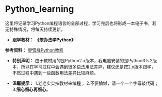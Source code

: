 # Python_learning

这里将记录学习Python编程语言的全部过程，学习完后也将形成一本电子书，若无特殊情况，将每天持续更新。

- **跟学教材：**
**《笨办法学Python》**

**参考资料：**
[廖雪峰Python教程](http://www.liaoxuefeng.com/wiki/0014316089557264a6b348958f449949df42a6d3a2e542c000)

- **特别声明：**
由于教材用的是Python2.x版本，我电脑安装的是Python3.5.2版本，所以在学习过程中会遇到很多语法用法差异，建议还是按2.x版本跟学，不然过程中遇到一些函数用法差异比较麻烦。

- **温馨提示：**
1.老老实实按教材来编程；
2.不要偷懒，请一个一个字母敲代码；
3.**细心细心再细心**。